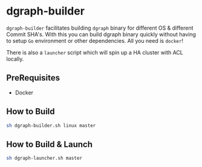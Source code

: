 # dgraph-builder

`dgraph-builder` facilitates building `dgraph` binary for different OS & different Commit SHA's. With this you can build
dgraph binary quickly without having to setup `Go` environment or other dependencies. All you need is `docker`!

There is also a `launcher` script which will spin up a HA cluster with ACL locally.

## PreRequisites
- Docker

## How to Build

```bash
sh dgraph-builder.sh linux master 
```

## How to Build & Launch
```bash
sh dgraph-launcher.sh master
```



